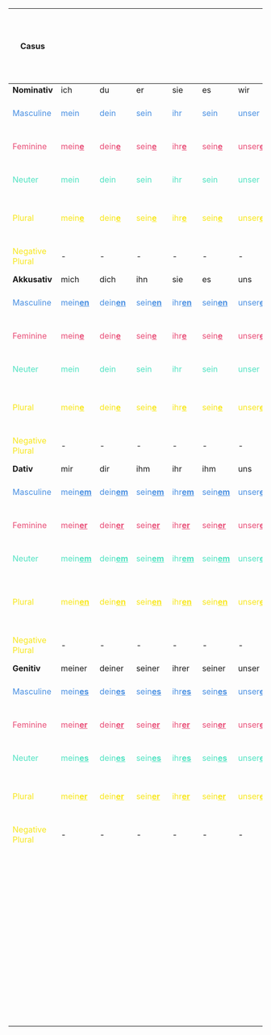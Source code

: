 <style>
blue { color: #4A90E2 }
red { color: #E94E77 }
green { color: #50E3C2 }
yellow { color: #F8E71C }
</style>

| **Casus**                        |                                          |                                        |                                     |                                     |                                     |                                    |                                    |                                    |                                  | **Relative<br>Pronomen**             | **Demonstrativartikel**                                | **Adjective:<br>Bestimmte / Definitem<br>Artikel**                                                                                          | **Adjective:<br>Unbestimmte / Indefinitem<br>Artikel**                                                                                                                                                                                              | **Adjective:<br>Ohne / Null<br>Artikel**                           | **Adjektiv als Nomen:<br>Bestimmte / Definitem<br>Artikel**                              | **Adjektiv als Nomen:<br>Unbestimmte / Indefinitem<br>Artikel**                           | **Komparativ**                                                    | **Superlativ**                                                   | **Welch**                                                |
|----------------------------------|------------------------------------------|----------------------------------------|-------------------------------------|-------------------------------------|-------------------------------------|------------------------------------|------------------------------------|------------------------------------|----------------------------------|--------------------------------------|--------------------------------------------------------|---------------------------------------------------------------------------------------------------------------------------------------------|-----------------------------------------------------------------------------------------------------------------------------------------------------------------------------------------------------------------------------------------------------|--------------------------------------------------------------------|------------------------------------------------------------------------------------------|-------------------------------------------------------------------------------------------|-------------------------------------------------------------------|------------------------------------------------------------------|----------------------------------------------------------|
| **Nominativ**                    | ich                                      | du                                     | er                                  | sie                                 | es                                  | wir                                | ihr                                | sie                                | Sie                              |                                      | -                                                      | -                                                                                                                                           | -                                                                                                                                                                                                                                                   | -                                                                  | -                                                                                        | -                                                                                         |                                                                   |                                                                  |  -                                                       |
| <blue>Masculine</blue>           | <blue>mein</blue>                        | <blue>dein</blue>                      | <blue>sein</blue>                   | <blue>ihr</blue>                    | <blue>sein</blue>                   | <blue>unser</blue>                 | <blue>euer</blue>                  | <blue>ihr</blue>                   | <blue>Ihr</blue>                 | <blue>der</blue>                     | <blue>dies<u><b>er</b></u> Mann</blue>                 | <blue>der gross<u><b>e</u></b> Mann</blue>                                                                                                  | <blue>ein gross<u><b>er</u></b> Mann</blue>                                                                                                                                                                                                         | <blue>gross<u><b>er</u></b> Mann</blue>                            | <blue>der <u><b>G</b></u>ross<u><b>e</u></b> Mann</blue>                                 | <blue>ein <u><b>G</b></u>ross<u><b>er</u></b> Mann</blue>                                 | <blue>der gr<u><b>ö</b></u>ss<u><b>erer</b></u> Mann</blue>       | <blue>der gr<u><b>ö</b></u>ss<u><b>te</b></u> Mann</blue>        |  <blue>welch<u><b>er</b></u> Mann</blue>                 |
| <red>Feminine</red>              | <red>mein<u><b>e</b></u></red>           | <red>dein<u><b>e</b></u></red>         | <red>sein<u><b>e</u></b></red>      | <red>ihr<u><b>e</u></b></red>       | <red>sein<u><b>e</u></b></red>      | <red>unser<u><b>e</u></b></red>    | <red>euer<u><b>e</u></b></red>     | <red>ihr<u><b>e</u></b></red>      | <red>Ihr<u><b>e</u></b></red>    | <red>die</red>                       | <red>dies<u><b>e</b></u> Frau</red>                    | <red>die gross<u><b>e</u></b> Frau</red>                                                                                                    | <red>ein<u><b>e</u></b> gross<u><b>e</u></b> Frau</red>                                                                                                                                                                                             | <red>gross<u><b>e</u></b> Frau</red>                               | <red>die <u><b>G</b></u>ross<u><b>e</u></b> Frau</red>                                   | <red>eine <u><b>G</b></u>ross<u><b>e</u></b> Frau</red>                                   | <red>die gr<u><b>ö</b></u>ss<u><b>ere</b></u> Frau</red>          | <red>die gr<u><b>ö</b></u>ss<u><b>te</b></u> Frau</red>          |  <red>welch<u><b>e</b></u> Frau</red>                    |
| <green>Neuter</green>            | <green>mein</green>                      | <green>dein</green>                    | <green>sein</green>                 | <green>ihr</green>                  | <green>sein</green>                 | <green>unser</green>               | <green>euer</green>                | <green>ihr</green>                 | <green>Ihr</green>               | <green>das</green>                   | <green>dies<u><b>es</b></u> Auto</green>               | <green>das gross<u><b>e</u></b> Auto</green>                                                                                                | <green>ein gross<u><b>es</u></b> Auto</green>                                                                                                                                                                                                       | <green>gross<u><b>es</u></b> Auto</green>                          | -                                                                                        | -                                                                                         | <green>das gr<u><b>ö</b></u>ss<u><b>eres</b></u> Auto</green>     | <green>das gr<u><b>ö</b></u>ss<u><b>te</b></u> Auto</green>      |  <green>welch<u><b>es</b></u> Auto</green>               |
| <yellow>Plural</yellow>          | <yellow>mein<u><b>e</b></u></b></yellow> | <yellow>dein<u><b>e</b></u></yellow>   | <yellow>sein<u><b>e</u></yellow>    | <yellow>ihr<u><b>e</u></yellow>     | <yellow>sein<u><b>e</u></yellow>    | <yellow>unser<u><b>e</u></yellow>  | <yellow>euer<u><b>e</u></yellow>   | <yellow>ihr<u><b>e</u></yellow>    | <yellow>Ihr<u><b>e</u></yellow>  | <yellow>die</yellow>                 | <yellow>dies<u><b>e</b></u> Leute</yellow>             | <yellow>die gross<u><b>en</b></u> Leute</yellow>                                                                                            | <yellow>gross<u><b>e</b></u> Leute</yellow><br><yellow>mein<u><b>e</b></u> gross<u><b>en</b></u> Leute</yellow>                                                                                                                                     | <yellow>gross<u><b>e</b></u> Leute</yellow>                        | <yellow>die <u><b>G</b></u>ross<u><b>en</b></u> Leute</yellow>                           | <yellow><u><b>G</b></u>ross<u><b>en</b></u> Leute</yellow>                                | <yellow>die gr<u><b>ö</b></u>ss<u><b>ere</b></u> Leute</yellow>   | <yellow>die gr<u><b>ö</b></u>ss<u><b>ten</b></u> Leute</yellow>  |  <yellow>welch<u><b>e</b></u> Leute</yellow>             |
| <yellow>Negative Plural</yellow> | -                                        | -                                      | -                                   | -                                   | -                                   | -                                  | -                                  | -                                  | -                                | -                                    | -                                                      | -                                                                                                                                           | <yellow>keine gross<u><b>en</u> Leute</yellow>                                                                                                                                                                                                      | <yellow>keine gross<u><b>en</b></u> Leute</yellow>                 | <yellow>keine <u><b>G</b></u>ross<u><b>en</b></u> Leute</yellow>                         | <yellow>keine <u><b>G</b></u>ross<u><b>en</b></u> Leute</yellow>                          | -                                                                 | -                                                                |  -                                                       |
| **Akkusativ**                    | mich                                     | dich                                   | ihn                                 | sie                                 | es                                  | uns                                | euch                               | sie                                | Sie                              |                                      | -                                                      | -                                                                                                                                           | -                                                                                                                                                                                                                                                   | -                                                                  | -                                                                                        | -                                                                                         |                                                                   |                                                                  |  -                                                       |
| <blue>Masculine</blue>           | <blue>mein<u><b>en</b></u></blue>        | <blue>dein<u><b>en</b></u></blue>      | <blue>sein<u><b>en</u></blue>       | <blue>ihr<u><b>en</u></blue>        | <blue>sein<u><b>en</u></blue>       | <blue>unser<u><b>en</u></blue>     | <blue>euer<u><b>en</u></blue>      | <blue>ihr<u><b>en</u></blue>       | <blue>Ihr<u><b>en</u></blue>     | <blue>de<u><b>n</u></b></blue>       | <blue>dies<u><b>en</b></u> Mann</blue>                 | <blue>de<u><b>n</u></b> gross<u><b>en</b></u> Mann</blue>                                                                                   | <blue>ein<u><b>en</u></b> gross<u><b>en</b></u> Mann</blue>                                                                                                                                                                                         | <blue>gross<u><b>en</b></u> Mann</blue>                            | <blue>de<u><b>n</u></b> <u><b>G</b></u>ross<u><b>en</b></u> Mann</blue>                  | <blue>einen Gross<u><b>en</b></u> Mann</blue>                                             | <blue>den gr<u><b>ö</b></u>ss<u><b>eren</b></u> Mann</blue>       | <blue>den gr<u><b>ö</b></u>ss<u><b>ten</b></u> Mann</blue>       |  <blue>welch<u><b>en</b></u> Mann</blue>                 |
| <red>Feminine</red>              | <red>mein<u><b>e</b></u></red>           | <red>dein<u><b>e</b></u></red>         | <red>sein<u><b>e</u></red>          | <red>ihr<u><b>e</u></red>           | <red>sein<u><b>e</u></red>          | <red>unser<u><b>e</u></red>        | <red>euer<u><b>e</u></red>         | <red>ihr<u><b>e</u></red>          | <red>Ihr<u><b>e</u></red>        | <red>die</red>                       | <red>dies<u><b>e</b></u> Frau</red>                    | <red>die gross<u><b>e</b></u> Frau</red>                                                                                                    | <red>ein<u><b>e</u></b> gross<u><b>e</b></u> Frau</red>                                                                                                                                                                                             | <red>gross<u><b>e</b></u> Frau</red>                               | <red>die <u><b>G</b></u>ross<u><b>e</b></u> Frau</red>                                   | <red>eine Gross<u><b>e</b></u> Frau</red>                                                 | <red>die gr<u><b>ö</b></u>ss<u><b>ere</b></u> Frau</red>          | <red>die gr<u><b>ö</b></u>ss<u><b>te</b></u> Frau</red>          |  <red>welch<u><b>e</b></u> Frau</red>                    |
| <green>Neuter</green>            | <green>mein</green>                      | <green>dein</green>                    | <green>sein</green>                 | <green>ihr</green>                  | <green>sein</green>                 | <green>unser</green>               | <green>euer</green>                | <green>ihr</green>                 | <green>Ihr</green>               | <green>das</green>                   | <green>dies<u><b>es</b></u> Auto</green>               | <green>das gross<u><b>e</b></u> Auto</green>                                                                                                | <green>ein gross<u><b>es</b></u> Auto</green>                                                                                                                                                                                                       | <green>gross<u><b>es</b></u> Auto</green>                          | -                                                                                        | -                                                                                         | <green>das gr<u><b>ö</b></u>ss<u><b>eres</b></u> Auto</green>     | <green>das gr<u><b>ö</b></u>ss<u><b>te</b></u> Auto</green>      |  <green>welch<u><b>es</b></u> Auto</green>               |
| <yellow>Plural</yellow>          | <yellow>mein<u><b>e</b></u></yellow>     | <yellow>dein<u><b>e</b></u></yellow>   | <yellow>sein<u><b>e</u></yellow>    | <yellow>ihr<u><b>e</u></yellow>     | <yellow>sein<u><b>e</u></yellow>    | <yellow>unser<u><b>e</u></yellow>  | <yellow>euer<u><b>e</u></yellow>   | <yellow>ihr<u><b>e</u></yellow>    | <yellow>Ihr<u><b>e</u></yellow>  | <yellow>die</yellow>                 | <yellow>dies<u><b>e</b></u> Leute</yellow>             | <yellow>die gross<u><b>en</b></u> Leute</yellow>                                                                                            | <yellow>gross<u><b>e</b></u> Leute</yellow><br><yellow>mein<u><b>e</b></u> gross<u><b>en</b></u> Leute</yellow>                                                                                                                                     | <yellow>gross<u><b>e</b></u> Leute</yellow>                        | <yellow><u><b>G</b></u>ross<u><b>en</b></u> Leute</yellow>                               | <yellow><u><b>G</b></u>ross<u><b>en</b></u> Leute</yellow>                                | <yellow>die gr<u><b>ö</b></u>ss<u><b>ere</b></u> Leute</yellow>   | <yellow>die gr<u><b>ö</b></u>ss<u><b>ten</b></u> Leute</yellow>  |  <yellow>welch<u><b>e</b></u> Leute</yellow>             |
| <yellow>Negative Plural</yellow> | -                                        | -                                      | -                                   | -                                   | -                                   | -                                  | -                                  | -                                  | -                                | -                                    | -                                                      | -                                                                                                                                           | <yellow>keine gross<u><b>en</b></u> Leute</yellow>                                                                                                                                                                                                  | <yellow>keine gross<u><b>en</b></u> Leute</yellow>                 | <yellow>keine <u><b>G</b></u>ross<u><b>en</b></u> Leute</yellow>                         | <yellow>keine Gross<u><b>en</b></u> Leute</yellow>                                        | -                                                                 | -                                                                |  -                                                       |
| **Dativ**                        | mir                                      | dir                                    | ihm                                 | ihr                                 | ihm                                 | uns                                | euch                               | ihnen                              | Ihnen                            |                                      | -                                                      | -                                                                                                                                           | -                                                                                                                                                                                                                                                   | -                                                                  | -                                                                                        | -                                                                                         |                                                                   |                                                                  |  -                                                       |
| <blue>Masculine</blue>           | <blue>mein<u><b>em</b></u></blue>        | <blue>dein<u><b>em</b></u></blue>      | <blue>sein<u><b>em</u></blue>       | <blue>ihr<u><b>em</u></blue>        | <blue>sein<u><b>em</u></blue>       | <blue>unser<u><b>em</u></blue>     | <blue>euer<u><b>em</u></blue>      | <blue>ihr<u><b>em</u></blue>       | <blue>Ihr<u><b>em</u></blue>     | <blue>de<u><b>m</u></b></blue>       | <blue>dies<u><b>em</b></u> Mann</blue>                 | <blue>de<u><b>m</u></b> gross<u><b>en</b></u> Mann</blue>                                                                                   | <blue>ein<u><b>em</u></b> gross<u><b>en</b></u> Mann</blue>                                                                                                                                                                                         | <blue>gross<u><b>em</b></u> Mann</blue>                            | <blue>de<u><b>m</u></b> <u><b>G</b></u>ross<u><b>en</b></u> Mann</blue>                  | <blue>ein<u><b>em</u></b> Gross<u><b>en</b></u> Mann</blue>                               | <blue>dem gr<u><b>ö</b></u>ss<u><b>erem</b></u> Mann</blue>       | <blue>dem gr<u><b>ö</b></u>ss<u><b>ten</b></u> Mann</blue>       |  <blue>welch<u><b>em</b></u> Mann</blue>                 |
| <red>Feminine</red>              | <red>mein<u><b>er</u></red>              | <red>dein<u><b>er</b></u></red>        | <red>sein<u><b>er</u></red>         | <red>ihr<u><b>er</u></red>          | <red>sein<u><b>er</u></red>         | <red>unser<u><b>er</u></red>       | <red>euer<u><b>er</u></red>        | <red>ihr<u><b>er</u></red>         | <red>Ihr<u><b>er</u></red>       | <red>d<u><b>er</u></b></red>         | <red>dies<u><b>er</b></u> Frau</red>                   | <red>d<u><b>er</u></b> gross<u><b>en</b></u> Frau</red>                                                                                     | <red>ein<u><b>er</u></b> gross<u><b>en</b></u> Frau</red>                                                                                                                                                                                           | <red>gross<u><b>er</b></u> Frau</red>                              | <red>d<u><b>er</b></u> <u><b>G</b></u>ross<u><b>en</b></u> Frau</red>                    | <red>ein<u><b>er</u></b> Gross<u><b>en</b></u> Frau</red>                                 | <red>der gr<u><b>ö</b></u>ss<u><b>erer</b></u> Frau</red>         | <red>der gr<u><b>ö</b></u>ss<u><b>ten</b></u> Frau</red>         |  <red>welch<u><b>er</b></u> Frau</red>                   |
| <green>Neuter</green>            | <green>mein<u><b>em</b></u></green>      | <green>dein<u><b>em</b></u></green>    | <green>sein<u><b>em</u></green>     | <green>ihr<u><b>em</u></green>      | <green>sein<u><b>em</u></green>     | <green>unser<u><b>em</u></green>   | <green>euer<u><b>em</u></green>    | <green>ihr<u><b>em</u></green>     | <green>Ihr<u><b>em</u></green>   | <green>de<u><b>m</u></b></green>     | <green>dies<u><b>em</b></u> Auto</green>               | <green>de<u><b>m</u></b> gross<u><b>en</b></u> Auto</green>                                                                                 | <green>ein<u><b>em</u></b> gross<u><b>en</b></u> Auto</green>                                                                                                                                                                                       | <green>gross<u><b>em</b></u> Auto</green>                          | -                                                                                        | -                                                                                         | <green>dem gr<u><b>ö</b></u>ss<u><b>erem</b></u> Auto</green>     | <green>dem gr<u><b>ö</b></u>ss<u><b>ten</b></u> Auto</green>     |  <green>welch<u><b>em</b></u> Auto</green>               |
| <yellow>Plural</yellow>          | <yellow>mein<u><b>en</b></u></yellow>    | <yellow>dein<u><b>en</b></u></yellow>  | <yellow>sein<u><b>en</u></yellow>   | <yellow>ihr<u><b>en</u></yellow>    | <yellow>sein<u><b>en</u></yellow>   | <yellow>unser<u><b>en</yellow>     | <yellow>euer<u><b>en</yellow>      | <yellow>ihr<u><b>en</yellow>       | <yellow>Ihr<u><b>en</yellow>     | <yellow>den<u><b>en</u></b></yellow> | <yellow>dies<u><b>en</b></u> Leuten</yellow>           | <yellow>de<u><b>n</u></b> gross<u><b>en</b></u> Leuten</yellow>                                                                             | <yellow>gross<u><b>e</b></u> Leuten</yellow><br><yellow>mein<u><b>en</b></u> gross<u><b>en</b></u> Leute</yellow>                                                                                                                                   | <yellow>gross<u><b>en</b></u> Leuten</yellow>                      | <yellow>de<u><b>n</u></b> <u><b>G</b></u>ross<u><b>en</b></u> Leute</yellow>             | <yellow><u><b>G</b></u>ross<u><b>en</b></u> Leute</yellow>                                | <yellow>den gr<u><b>ö</b></u>ss<u><b>eren</b></u> Leuten</yellow> | <yellow>den gr<u><b>ö</b></u>ss<u><b>ten</b></u> Leuten</yellow> |  <yellow>welch<u><b>en</b></u> Leuten</yellow>           |
| <yellow>Negative Plural</yellow> | -                                        | -                                      | -                                   | -                                   | -                                   | -                                  | -                                  | -                                  | -                                | -                                    | -                                                      | -                                                                                                                                           | <yellow>kein<u><b>en</b></u> gross<u><b>en</b></u> Leuten</yellow>                                                                                                                                                                                  | <yellow>kein<u><b>en</b></u> gross<u><b>en</b></u> Leuten</yellow> | <yellow>kein<u><b>en</b></u> Gross<u><b>en</b></u> Leute</yellow>                        | <yellow>kein<u><b>en</b></u> Gross<u><b>en</b></u> Leute</yellow>                         | -                                                                 | -                                                                |  -                                                       |
| **Genitiv**                      | meiner                                   | deiner                                 | seiner                              | ihrer                               | seiner                              | unser                              | eurer                              | ihrer                              | Ihrer                            |                                      | -                                                      | -                                                                                                                                           | -                                                                                                                                                                                                                                                   | -                                                                  | -                                                                                        | -                                                                                         |                                                                   |                                                                  |  -                                                       |
| <blue>Masculine</blue>           | <blue>mein<u><b>es</b></u></blue>        | <blue>dein<u><b>es</b></u></blue>      | <blue>sein<u><b>es</u></blue>       | <blue>ihr<u><b>es</u></blue>        | <blue>sein<u><b>es</u></blue>       | <blue>unser<u><b>es</u></blue>     | <blue>euer<u><b>es</u></blue>      | <blue>ihr<u><b>es</u></blue>       | <blue>Ihr<u><b>es</u></blue>     | <blue>dessen</blue>                  | <blue>dies<u><b>es</b></u> Mann<u><b>es</b></u></blue> | <blue>de<u><b>s</u></b> gross<u><b>en</b></u> Mann<u><b>es</u></b></blue>                                                                   | <blue>eine<u><b>s</u></b> gross<u><b>en</b></u> Mannes</blue>                                                                                                                                                                                       | <blue>gross<u><b>en</b></u> Mannes</blue>                          | <blue>de<u><b>s</u></b> <u><b>G</b></u>ross<u><b>en</b></u> Mann<u><b>es</b></u></blue>  | <blue>ein<u><b>es</b></u> Gross<u><b>en</b></u> Mann<u><b>es</b></u></blue>               | <blue>des gr<u><b>ö</b></u>ss<u><b>eren</b></u> Mannes</blue>     | <blue>des gr<u><b>ö</b></u>ss<u><b>ten</b></u> Mannes</blue>     |  <blue>welch<u><b>es</b></u> Mann<u><b>es</b></u></blue> |
| <red>Feminine</red>              | <red>mein<u><b>er</b></u></red>          | <red>dein<u><b>er</b></u></red>        | <red>sein<u><b>er</u></red>         | <red>ihr<u><b>er</u></red>          | <red>sein<u><b>er</u></red>         | <red>unser<u><b>er</u></red>       | <red>euer<u><b>er</u></red>        | <red>ihr<u><b>er</u></red>         | <red>Ihr<u><b>er</u></red>       | <red>deren</red>                     | <red>dies<u><b>er</b></u> Frau</red>                   | <red>d<u><b>er</u></b> gross<u><b>en</b></u> Frau</red>                                                                                     | <red>ein<u><b>er</u></b> gross<u><b>en</b></u> Frau</red>                                                                                                                                                                                           | <red>gross<u><b>er</b></u> Frau</red>                              | <red>d<u><b>er</u></b> <u><b>G</b></u>ross<u><b>en</b></u> Frau</red>                    | <red>ein<u><b>er</b></u> Gross<u><b>en</b></u> Frau</red>                                 | <red>der gr<u><b>ö</b></u>ss<u><b>erer</b></u> Frau</red>         | <red>der gr<u><b>ö</b></u>ss<u><b>ten</b></u> Frau</red>         |  <red>welch<u><b>er</b></u> Frau</red>                   |
| <green>Neuter</green>            | <green>mein<u><b>es</b></u></green>      | <green>dein<u><b>es</b></u></green>    | <green>sein<u><b>es</u></green>     | <green>ihr<u><b>es</u></green>      | <green>sein<u><b>es</u></green>     | <green>unser<u><b>es</u></green>   | <green>euer<u><b>es</u></green>    | <green>ihr<u><b>es</u></green>     | <green>Ihr<u><b>es</u></green>   | <green>dessen</green>                | <green>dies<u><b>es</b></u> Auto<u><b>s<u></b></green> | <green>d<u><b>es</u></b> gross<u><b>en</b></u> Auto<u><b>s</u></b></green>                                                                  | <green>ein<u><b>es</u></b> gross<u><b>er</b></u> Autos</green>                                                                                                                                                                                      | <green>gross<u><b>en</b></u> Autos</green>                         | <green>d<u><b>es</u></b> <u><b>G</b></u>ross<u><b>en</b></u> Auto<u><b>s</b></u></green> | <green>ein<u><b>es</u></b> <u><b>G</b></u>ross<u><b>en</b></u> Auto<u><b>s<u></b></green> | <green>des gr<u><b>ö</b></u>ss<u><b>eren</b></u> Autos</green>    | <green>des gr<u><b>ö</b></u>ss<u><b>ten</b></u> Autos</green>    |  <green>welch<u><b>es</b></u> Auto<u><b>s<u></b></green> |
| <yellow>Plural</yellow>          | <yellow>mein<u><b>er</b></u></yellow>    | <yellow>dein<u><b>er</b></u></yellow>  | <yellow>sein<u><b>er</u></yellow>   | <yellow>ihr<u><b>er</u></yellow>    | <yellow>sein<u><b>er</u></yellow>   | <yellow>unser<u><b>er</u></yellow> | <yellow>euer<u><b>er</u></yellow>  | <yellow>ihr<u><b>er</u></yellow>   | <yellow>Ihr<u><b>er</u></yellow> | <yellow>deren</yellow>               | <yellow>dies<u><b>er</b></u> Leute</yellow>            | <yellow>d<u><b>er</u></b> gross<u><b>en</b></u> Leute</yellow>                                                                              | <yellow>gross<u><b>er</b></u> Leute</yellow><br><yellow>mein<u><b>er</b></u> gross<u><b>en</b></u> Leute</yellow>                                                                                                                                   | <yellow>gross<u><b>er</b></u> Leute</yellow>                       | <yellow>d<u><b>er</u></b> <u><b>G</b></u>ross<u><b>en</b></u> Leute</yellow>             | <yellow><u><b>G</b></u>ross<u><b>en</b></u> Leute</yellow>                                | <yellow>der gr<u><b>ö</b></u>ss<u><b>erer</b></u> Leute</yellow>  | <yellow>der gr<u><b>ö</b></u>ss<u><b>ten</b></u> Leute</yellow>  |  <yellow>welch<u><b>er</b></u> Leute</yellow>            |
| <yellow>Negative Plural</yellow> | -                                        | -                                      | -                                   | -                                   | -                                   | -                                  | -                                  | -                                  | -                                | -                                    | -                                                      | -                                                                                                                                           | <yellow>kein<u><b>er</u></b> gross<u><b>en</b></u> Leute</yellow>                                                                                                                                                                                   | <yellow>kein<u><b>er</u></b> gross<u><b>en</b></u> Leute</yellow>  | <yellow>keine<u><b>r</b></u> Gross<u><b>en</b></u> Leute</yellow>                        | <yellow>keine<u><b>r</b></u> Gross<u><b>en</b></u> Leute</yellow>                         | -                                                                 | -                                                                |  -                                                       |
|                                  |                                          |                                        |                                     |                                     |                                     |                                    |                                    |                                    |                                  |                                      |                                                        | Auch:<br>- diese<u><b>\_</u></b><br>- jede<u><b>\_</u></b><br>- manch<u><b>\_</u></b><br>- welche<u><b>\_</u></b><br>- dies<u><b>\_</u></b> | Adjektive auf -el -er verlieren "e":<br>- dunkel: ein dunk<u><b>ler</b></u> Wagen<br>- teuer: ein teu<u><b>er</b></u><br>Hoch verliert "c":<br>- hoch: ein <i>hohes</i> Mann<br>Adjektive auf -a keine deklination:<br>- rosa: eine rosa Brille<br> |                                                                    |                                                                                          |                                                                                           |                                                                   |                                                                  |                                                          |